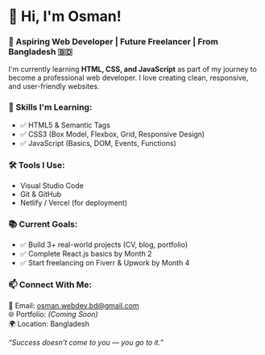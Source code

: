 # 👋 Hi, I'm Osman!
### 🌱 Aspiring Web Developer | Future Freelancer | From Bangladesh 🇧🇩

I'm currently learning **HTML, CSS, and JavaScript** as part of my journey to become a professional web developer. I love creating clean, responsive, and user-friendly websites.


### 🚀 Skills I'm Learning:
- ✅ HTML5 & Semantic Tags  
- ✅ CSS3 (Box Model, Flexbox, Grid, Responsive Design)  
- ✅ JavaScript (Basics, DOM, Events, Functions)


### 🛠️ Tools I Use:
- Visual Studio Code  
- Git & GitHub  
- Netlify / Vercel (for deployment)


### 📚 Current Goals:
- ✅ Build 3+ real-world projects (CV, blog, portfolio)  
- ✅ Complete React.js basics by Month 2  
- ✅ Start freelancing on Fiverr & Upwork by Month 4


### 📫 Connect With Me:
📧 Email: osman.webdev.bd@gmail.com  
🌐 Portfolio: *(Coming Soon)*  
🌍 Location: Bangladesh


*“Success doesn’t come to you — you go to it.”*
